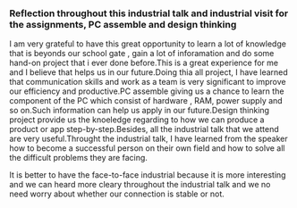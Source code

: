 ### Reflection throughout this industrial talk and industrial visit for the assignments, PC assemble and design thinking

I am very grateful to have this great opportunity to learn a lot of knowledge that is beyonds our school gate , gain a lot of inforamation and do some hand-on project that i ever done before.This is a great experience for me and I believe that helps us in our future.Doing thia all project, I have learned that communication skills and work as a team is very significant to improve our efficiency and productive.PC assemble giving us a chance to learn the component of the PC which consist of hardware , RAM, power supply and so on.Such information can help us apply in our future.Design thinking project provide us the knoeledge regarding to how we can produce a product or app step-by-step.Besides, all the industrial talk that we attend are very useful.Throught the industrial talk, I have learned from the speaker how to become a successful person on their own field and how to solve all the difficult problems they are facing.

It is better to have the face-to-face industrial because it is more interesting and we can heard more cleary throughout the industrial talk and we no need worry about whether our connection is stable or not.
